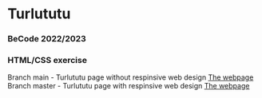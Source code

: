 # Turlututu
### BeCode 2022/2023
### HTML/CSS exercise
Branch main - Turlututu page without respinsive web design [The webpage](http://htmlpreview.github.io/?https://github.com/ArseniiaD/Turlututu/blob/main/turulututu.html)
Branch master - Turlututu page with respinsive web design [The webpage](http://htmlpreview.github.io/?https://github.com/ArseniiaD/Turlututu/blob/master/turulututu.html)
